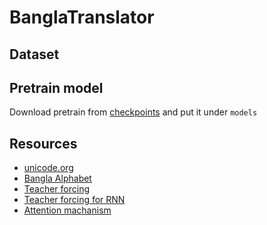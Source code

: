 # BanglaTranslator

## Dataset

## Pretrain model
Download pretrain from [checkpoints](https://drive.google.com/file/d/1UNI71ueT0sxfBax6DwW_XPy6YFq0ssTW/view?usp=sharing)
and put it under `models`

## Resources
- [unicode.org](https://home.unicode.org/)
- [Bangla Alphabet](https://github.com/lifeparticle/Bengali-Alphabet)
- [Teacher forcing](https://towardsdatascience.com/what-is-teacher-forcing-3da6217fed1c)
- [Teacher forcing for RNN](https://machinelearningmastery.com/teacher-forcing-for-recurrent-neural-networks/)
- [Attention machanism](https://blog.floydhub.com/attention-mechanism/)
